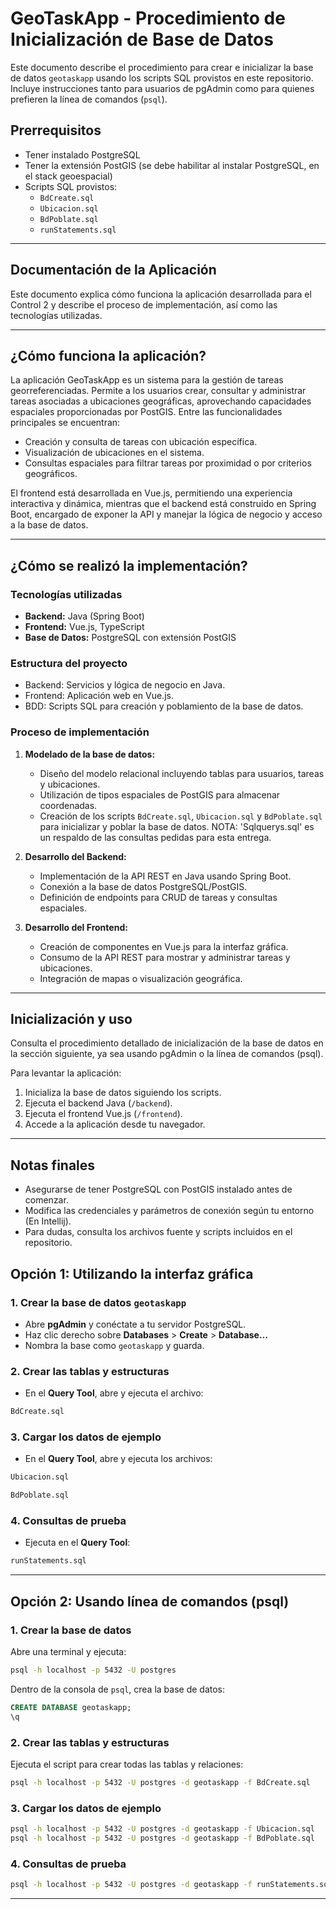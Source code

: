 # GeoTaskApp - Procedimiento de Inicialización de Base de Datos

Este documento describe el procedimiento para crear e inicializar la base de datos `geotaskapp` usando los scripts SQL provistos en este repositorio. Incluye instrucciones tanto para usuarios de pgAdmin como para quienes prefieren la línea de comandos (`psql`).


## Prerrequisitos

- Tener instalado PostgreSQL
- Tener la extensión PostGIS (se debe habilitar al instalar PostgreSQL, en el stack geoespacial)
- Scripts SQL provistos:
  - `BdCreate.sql`
  - `Ubicacion.sql`
  - `BdPoblate.sql`
  - `runStatements.sql`

---
## Documentación de la Aplicación

Este documento explica cómo funciona la aplicación desarrollada para el Control 2 y describe el proceso de implementación, así como las tecnologías utilizadas.

---

## ¿Cómo funciona la aplicación?

La aplicación GeoTaskApp es un sistema para la gestión de tareas georreferenciadas. Permite a los usuarios crear, consultar y administrar tareas asociadas a ubicaciones geográficas, aprovechando capacidades espaciales proporcionadas por PostGIS. Entre las funcionalidades principales se encuentran:

- Creación y consulta de tareas con ubicación específica.
- Visualización de ubicaciones en el sistema.
- Consultas espaciales para filtrar tareas por proximidad o por criterios geográficos.

El frontend está desarrollada en Vue.js, permitiendo una experiencia interactiva y dinámica, mientras que el backend está construido en Spring Boot, encargado de exponer la API y manejar la lógica de negocio y acceso a la base de datos.

---

## ¿Cómo se realizó la implementación?

### Tecnologías utilizadas

- **Backend:** Java (Spring Boot)
- **Frontend:** Vue.js, TypeScript
- **Base de Datos:** PostgreSQL con extensión PostGIS


### Estructura del proyecto

- Backend: Servicios y lógica de negocio en Java.
- Frontend: Aplicación web en Vue.js.
- BDD: Scripts SQL para creación y poblamiento de la base de datos.

### Proceso de implementación

1. **Modelado de la base de datos:**
    - Diseño del modelo relacional incluyendo tablas para usuarios, tareas y ubicaciones.
    - Utilización de tipos espaciales de PostGIS para almacenar coordenadas.
    - Creación de los scripts `BdCreate.sql`, `Ubicacion.sql` y `BdPoblate.sql` para inicializar y poblar la base de datos.
    NOTA: 'Sqlquerys.sql' es un respaldo de las consultas pedidas para esta entrega.

2. **Desarrollo del Backend:**
    - Implementación de la API REST en Java usando Spring Boot.
    - Conexión a la base de datos PostgreSQL/PostGIS.
    - Definición de endpoints para CRUD de tareas y consultas espaciales.

3. **Desarrollo del Frontend:**
    - Creación de componentes en Vue.js para la interfaz gráfica.
    - Consumo de la API REST para mostrar y administrar tareas y ubicaciones.
    - Integración de mapas o visualización geográfica.

---

## Inicialización y uso

Consulta el procedimiento detallado de inicialización de la base de datos en la sección siguiente, ya sea usando pgAdmin o la línea de comandos (psql).

Para levantar la aplicación:

1. Inicializa la base de datos siguiendo los scripts.
2. Ejecuta el backend Java (`/backend`).
3. Ejecuta el frontend Vue.js (`/frontend`).
4. Accede a la aplicación desde tu navegador.

---

## Notas finales

- Asegurarse de tener PostgreSQL con PostGIS instalado antes de comenzar.
- Modifica las credenciales y parámetros de conexión según tu entorno (En Intellij).
- Para dudas, consulta los archivos fuente y scripts incluidos en el repositorio.


## Opción 1: Utilizando la interfaz gráfica

### 1. Crear la base de datos `geotaskapp`

- Abre **pgAdmin** y conéctate a tu servidor PostgreSQL.
- Haz clic derecho sobre **Databases** > **Create** > **Database…**
- Nombra la base como `geotaskapp` y guarda.


### 2. Crear las tablas y estructuras

- En el **Query Tool**, abre y ejecuta el archivo:
```sql
BdCreate.sql
```


### 3. Cargar los datos de ejemplo

- En el **Query Tool**, abre y ejecuta los archivos:

```bash
Ubicacion.sql
```
```bash
BdPoblate.sql
```


### 4. Consultas de prueba

- Ejecuta en el **Query Tool**:
```bash
runStatements.sql
```

---
## Opción 2: Usando línea de comandos (psql)

### 1. Crear la base de datos

Abre una terminal y ejecuta:

```bash
psql -h localhost -p 5432 -U postgres
```

Dentro de la consola de `psql`, crea la base de datos:

```sql
CREATE DATABASE geotaskapp;
\q
```

### 2. Crear las tablas y estructuras

Ejecuta el script para crear todas las tablas y relaciones:

```bash
psql -h localhost -p 5432 -U postgres -d geotaskapp -f BdCreate.sql
```

### 3. Cargar los datos de ejemplo

```bash
psql -h localhost -p 5432 -U postgres -d geotaskapp -f Ubicacion.sql
psql -h localhost -p 5432 -U postgres -d geotaskapp -f BdPoblate.sql
```

### 4. Consultas de prueba

```bash
psql -h localhost -p 5432 -U postgres -d geotaskapp -f runStatements.sql
```

---

